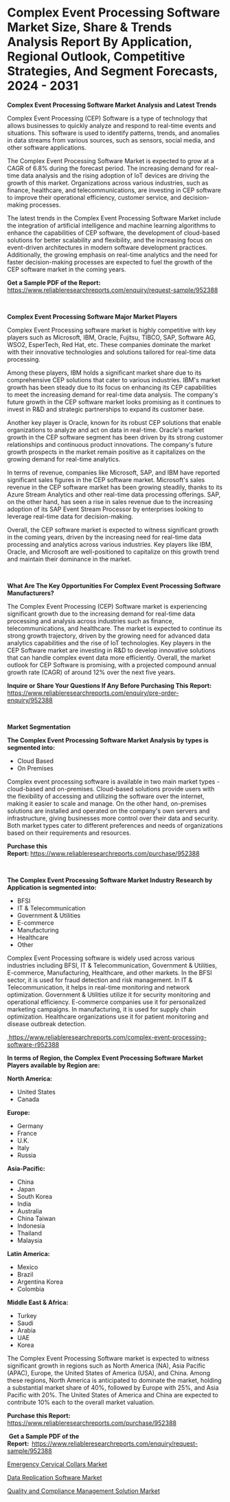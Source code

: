 <p><h1>Complex Event Processing Software Market Size, Share & Trends Analysis Report By Application, Regional Outlook, Competitive Strategies, And Segment Forecasts, 2024 - 2031</h1></p><p><strong>Complex Event Processing Software Market Analysis and Latest Trends</strong></p>
<p><p>Complex Event Processing (CEP) Software is a type of technology that allows businesses to quickly analyze and respond to real-time events and situations. This software is used to identify patterns, trends, and anomalies in data streams from various sources, such as sensors, social media, and other software applications.</p><p>The Complex Event Processing Software Market is expected to grow at a CAGR of 6.8% during the forecast period. The increasing demand for real-time data analysis and the rising adoption of IoT devices are driving the growth of this market. Organizations across various industries, such as finance, healthcare, and telecommunications, are investing in CEP software to improve their operational efficiency, customer service, and decision-making processes.</p><p>The latest trends in the Complex Event Processing Software Market include the integration of artificial intelligence and machine learning algorithms to enhance the capabilities of CEP software, the development of cloud-based solutions for better scalability and flexibility, and the increasing focus on event-driven architectures in modern software development practices. Additionally, the growing emphasis on real-time analytics and the need for faster decision-making processes are expected to fuel the growth of the CEP software market in the coming years.</p></p>
<p><strong>Get a Sample PDF of the Report:&nbsp;</strong> <a href="https://www.reliableresearchreports.com/enquiry/request-sample/952388">https://www.reliableresearchreports.com/enquiry/request-sample/952388</a></p>
<p>&nbsp;</p>
<p><strong>Complex Event Processing Software Major Market Players</strong></p>
<p><p>Complex Event Processing software market is highly competitive with key players such as Microsoft, IBM, Oracle, Fujitsu, TIBCO, SAP, Software AG, WSO2, EsperTech, Red Hat, etc. These companies dominate the market with their innovative technologies and solutions tailored for real-time data processing.</p><p>Among these players, IBM holds a significant market share due to its comprehensive CEP solutions that cater to various industries. IBM's market growth has been steady due to its focus on enhancing its CEP capabilities to meet the increasing demand for real-time data analysis. The company's future growth in the CEP software market looks promising as it continues to invest in R&D and strategic partnerships to expand its customer base.</p><p>Another key player is Oracle, known for its robust CEP solutions that enable organizations to analyze and act on data in real-time. Oracle's market growth in the CEP software segment has been driven by its strong customer relationships and continuous product innovations. The company's future growth prospects in the market remain positive as it capitalizes on the growing demand for real-time analytics.</p><p>In terms of revenue, companies like Microsoft, SAP, and IBM have reported significant sales figures in the CEP software market. Microsoft's sales revenue in the CEP software market has been growing steadily, thanks to its Azure Stream Analytics and other real-time data processing offerings. SAP, on the other hand, has seen a rise in sales revenue due to the increasing adoption of its SAP Event Stream Processor by enterprises looking to leverage real-time data for decision-making.</p><p>Overall, the CEP software market is expected to witness significant growth in the coming years, driven by the increasing need for real-time data processing and analytics across various industries. Key players like IBM, Oracle, and Microsoft are well-positioned to capitalize on this growth trend and maintain their dominance in the market.</p></p>
<p>&nbsp;</p>
<p><strong>What Are The Key Opportunities For Complex Event Processing Software Manufacturers?</strong></p>
<p><p>The Complex Event Processing (CEP) Software market is experiencing significant growth due to the increasing demand for real-time data processing and analysis across industries such as finance, telecommunications, and healthcare. The market is expected to continue its strong growth trajectory, driven by the growing need for advanced data analytics capabilities and the rise of IoT technologies. Key players in the CEP Software market are investing in R&D to develop innovative solutions that can handle complex event data more efficiently. Overall, the market outlook for CEP Software is promising, with a projected compound annual growth rate (CAGR) of around 12% over the next five years.</p></p>
<p><strong>Inquire or Share Your Questions If Any Before Purchasing This Report:</strong> <a href="https://www.reliableresearchreports.com/enquiry/pre-order-enquiry/952388">https://www.reliableresearchreports.com/enquiry/pre-order-enquiry/952388</a></p>
<p>&nbsp;</p>
<p><strong>Market Segmentation</strong></p>
<p><strong>The Complex Event Processing Software Market Analysis by types is segmented into:</strong></p>
<p><ul><li>Cloud Based</li><li>On Premises</li></ul></p>
<p><p>Complex event processing software is available in two main market types - cloud-based and on-premises. Cloud-based solutions provide users with the flexibility of accessing and utilizing the software over the internet, making it easier to scale and manage. On the other hand, on-premises solutions are installed and operated on the company's own servers and infrastructure, giving businesses more control over their data and security. Both market types cater to different preferences and needs of organizations based on their requirements and resources.</p></p>
<p><strong>Purchase this Report:&nbsp;</strong><a href="https://www.reliableresearchreports.com/purchase/952388">https://www.reliableresearchreports.com/purchase/952388</a></p>
<p>&nbsp;</p>
<p><strong>The Complex Event Processing Software Market Industry Research by Application is segmented into:</strong></p>
<p><ul><li>BFSI</li><li>IT & Telecommunication</li><li>Government & Utilities</li><li>E-commerce</li><li>Manufacturing</li><li>Healthcare</li><li>Other</li></ul></p>
<p><p>Complex Event Processing software is widely used across various industries including BFSI, IT & Telecommunication, Government & Utilities, E-commerce, Manufacturing, Healthcare, and other markets. In the BFSI sector, it is used for fraud detection and risk management. In IT & Telecommunication, it helps in real-time monitoring and network optimization. Government & Utilities utilize it for security monitoring and operational efficiency. E-commerce companies use it for personalized marketing campaigns. In manufacturing, it is used for supply chain optimization. Healthcare organizations use it for patient monitoring and disease outbreak detection.</p></p>
<p><a href="https://www.reliableresearchreports.com/complex-event-processing-software-r952388">&nbsp;https://www.reliableresearchreports.com/complex-event-processing-software-r952388</a></p>
<p><strong>In terms of Region, the Complex Event Processing Software Market Players available by Region are:</strong></p>
<p>
    <p> <strong> North America: </strong>
        <ul>
            <li>United States</li>
            <li>Canada</li>
        </ul>
        </p> 
    <p> <strong> Europe: </strong>
        <ul>
            <li>Germany</li>
            <li>France</li>
            <li>U.K.</li>
            <li>Italy</li>
            <li>Russia</li>
        </ul>
        </p> 
    <p> <strong> Asia-Pacific: </strong>
        <ul>
            <li>China</li>
            <li>Japan</li>
            <li>South Korea</li>
            <li>India</li>
            <li>Australia</li>
            <li>China Taiwan</li>
            <li>Indonesia</li>
            <li>Thailand</li>
            <li>Malaysia</li>
        </ul>
        </p> 
    <p> <strong> Latin America: </strong>
        <ul>
            <li>Mexico</li>
            <li>Brazil</li>
            <li>Argentina Korea</li>
            <li>Colombia</li>
        </ul>
        </p> 
    <p> <strong> Middle East & Africa: </strong>
        <ul>
            <li>Turkey</li>
            <li>Saudi</li>
            <li>Arabia</li>
            <li>UAE</li>
            <li>Korea</li>
        </ul>
    </p>
    </p>
<p><p>The Complex Event Processing Software market is expected to witness significant growth in regions such as North America (NA), Asia Pacific (APAC), Europe, the United States of America (USA), and China. Among these regions, North America is anticipated to dominate the market, holding a substantial market share of 40%, followed by Europe with 25%, and Asia Pacific with 20%. The United States of America and China are expected to contribute 10% each to the overall market valuation.</p></p>
<p><strong>Purchase this Report: </strong><a href="https://www.reliableresearchreports.com/purchase/952388">https://www.reliableresearchreports.com/purchase/952388</a></p>
<p>&nbsp;<strong>Get a Sample PDF of the Report:&nbsp;&nbsp;</strong><a href="https://www.reliableresearchreports.com/enquiry/request-sample/952388">https://www.reliableresearchreports.com/enquiry/request-sample/952388</a></p>
<p><strong></strong></p>
<p><p><a href="https://www.linkedin.com/pulse/emergency-cervical-collars-market-exploring-share-trends-eu8te?trackingId=uJbBfSHLfMmnhTVNeebnnQ%3D%3D">Emergency Cervical Collars Market</a></p><p><a href="https://github.com/RichRobinson5/Market-Research-Report-List-5/blob/main/data-replication-software-market.md">Data Replication Software Market</a></p><p><a href="https://www.linkedin.com/pulse/quality-compliance-management-solution-market-report-reveals-r0wze?trackingId=by1MnuIT%2B5vWIhMTwfCNjA%3D%3D">Quality and Compliance Management Solution Market</a></p></p>